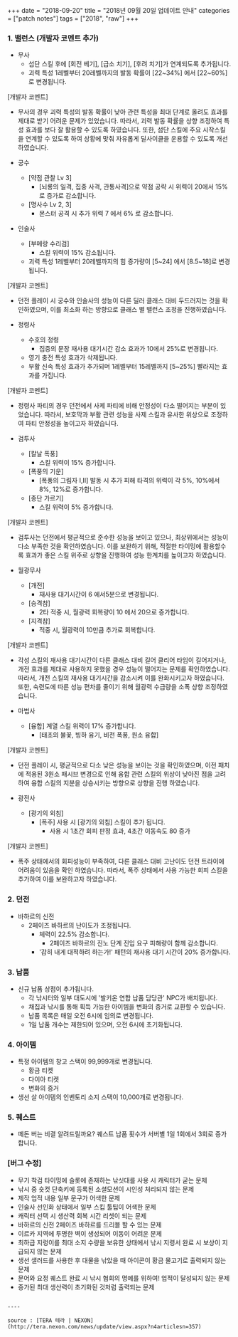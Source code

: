 +++
date = "2018-09-20"
title = "2018년 09월 20일 업데이트 안내"
categories = ["patch notes"]
tags = ["2018", "raw"]
+++

### 1. 밸런스 (개발자 코멘트 추가)
- 무사
  - 섬단 스킬 후에 [회전 베기], [급소 치기], [후려 치기]가 연계되도록 추가됩니다.
  - 괴력 특성 1레벨부터 20레벨까지의 발동 확률이 [22~34%] 에서 [22~60%]로 변경됩니다.

[개발자 코멘트]
- 무사의 경우 괴력 특성의 발동 확률이 낮아 관련 특성을 최대 단계로 올려도 효과를 제대로 받기 어려운 문제가 있었습니다. 따라서, 괴력 발동 확률을 상향 조정하여 특성 효과를 보다 잘 활용할 수 있도록 하였습니다. 또한, 섬단 스킬에 주요 시작스킬을 연계할 수 있도록 하여 상황에 맞춰 자유롭게 딜사이클을 운용할 수 있도록 개선하였습니다.

- 궁수
  - [약점 관찰 Lv 3]
    - [뇌룡의 일격, 집중 사격, 관통사격]으로 약점 공략 시 위력이 20에서 15%로 증가로 감소합니다.
  - [명사수 Lv 2, 3]
    - 몬스터 공격 시 추가 위력 7 에서 6% 로 감소합니다.
- 인술사
  - [부메랑 수리검]
    - 스킬 위력이 15% 감소됩니다.
  - 괴력 특성 1레벨부터 20레벨까지의 힘 증가량이 [5~24] 에서 [8.5~18]로 변경됩니다.

[개발자 코멘트]
- 던전 플레이 시 궁수와 인술사의 성능이 다른 딜러 클래스 대비 두드러지는 것을 확인하였으며, 이를 최소화 하는 방향으로 클래스 별 밸런스 조정을 진행하였습니다.

- 정령사
  - 수호의 정령
    - 집중의 문장 재사용 대기시간 감소 효과가 10에서 25%로 변경됩니다.
  - 영기 충전 특성 효과가 삭제됩니다.
  - 부활 신속 특성 효과가 추가되며 1레벨부터 15레벨까지 [5~25%] 빨라지는 효과를 가집니다.

[개발자 코멘트]
- 정령사 파티의 경우 던전에서 사제 파티에 비해 안정성이 다소 떨어지는 부분이 있었습니다. 따라서, 보호막과 부활 관련 성능을 사제 스킬과 유사한 위상으로 조정하여 파티 안정성을 높이고자 하였습니다.

- 검투사
  - [칼날 폭풍]
    - 스킬 위력이 15% 증가합니다.
  - [폭풍의 기운]
    - [폭풍의 그림자 I,II] 발동 시 추가 피해 타격의 위력이 각 5%, 10%에서 8%, 12%로 증가합니다.
  - [종단 가르기]
    - 스킬 위력이 5% 증가합니다.

[개발자 코멘트]
- 검투사는 던전에서 평균적으로 준수한 성능을 보이고 있으나, 최상위에서는 성능이 다소 부족한 것을 확인하였습니다. 이를 보완하기 위해, 적절한 타이밍에 활용할수록 효과가 좋은 스킬 위주로 상향을 진행하여 성능 한계치를 높이고자 하였습니다.

- 월광무사
  - [개전]
    - 재사용 대기시간이 6 에서5분으로 변경됩니다.
  - [승격참]
    - 2타 적중 시, 월광력 회복량이 10 에서 20으로 증가합니다.
  - [지격참]
    - 적중 시, 월광력이 10만큼 추가로 회복합니다.

[개발자 코멘트]
- 각성 스킬의 재사용 대기시간이 다른 클래스 대비 길어 클리어 타임이 길어지거나, 개전 효과를 제대로 사용하지 못했을 경우 성능이 떨어지는 문제를 확인하였습니다. 따라서, 개전 스킬의 재사용 대기시간을 감소시켜 이를 완화시키고자 하였습니다. 또한, 숙련도에 따른 성능 편차를 줄이기 위해 월광력 수급량을 소폭 상향 조정하였습니다.

- 마법사
  - [융합] 계열 스킬 위력이 17% 증가합니다.
    - [태초의 불꽃, 빙하 융기, 비전 폭풍, 원소 융합]

[개발자 코멘트]
- 던전 플레이 시, 평균적으로 다소 낮은 성능을 보이는 것을 확인하였으며, 이전 패치에 적용된 3원소 패시브 변경으로 인해 융합 관련 스킬의 위상이 낮아진 점을 고려하여 융합 스킬의 지분을 상승시키는 방향으로 상향을 진행 하였습니다.

- 광전사
  - [광기의 외침]
    - [폭주] 사용 시 [광기의 외침] 스킬이 추가 됩니다.
      - 사용 시 1초간 회피 판정 효과, 4초간 이동속도 80 증가

[개발자 코멘트]
- 폭주 상태에서의 회피성능이 부족하여, 다른 클래스 대비 고난이도 던전 트라이에 어려움이 있음을 확인 하였습니다. 따라서, 폭주 상태에서 사용 가능한 회피 스킬을 추가하여 이를 보완하고자 하였습니다.

### 2. 던전
- 바하르의 신전
  - 2페이즈 바하르의 난이도가 조정됩니다.
    - 체력이 22.5% 감소합니다.
      - 2페이즈 바하르의 진노 단계 진입 요구 피해량이 함께 감소합니다.
    - '감히 내게 대적하려 하는가!' 패턴의 재사용 대기 시간이 20% 증가합니다.

### 3. 납품
- 신규 납품 상점이 추가됩니다.
  - 각 낚시터와 일부 대도시에 '발키온 연합 납품 담당관' NPC가 배치됩니다.
  - 채집과 낚시를 통해 획득 가능한 아이템을 변화의 증거로 교환할 수 있습니다.
  - 납품 목록은 매일 오전 6시에 임의로 변경됩니다.
  - 1일 납품 개수는 제한되어 있으며, 오전 6시에 초기화됩니다.

### 4. 아이템
- 특정 아이템의 창고 스택이 99,999개로 변경됩니다.
  - 황금 티켓
  - 다이아 티켓
  - 변화의 증거
- 생선 살 아이템의 인벤토리 소지 스택이 10,000개로 변경됩니다.

### 5. 퀘스트
- 떼돈 버는 비결 알려드릴까요? 퀘스트 납품 횟수가 서버별 1일 1회에서 3회로 증가합니다.

### [버그 수정]
- 무기 착검 타이밍에 슬롯에 존재하는 낚싯대를 사용 시 캐릭터가 굳는 문제
- 낚시 중 숏컷 단축키에 등록된 소셜모션이 시인성 처리되지 않는 문제
- 제작 업적 내용 일부 문구가 어색한 문제
- 인술사 선인화 상태에서 일부 스킵 툴팁이 어색한 문제
- 캐릭터 선택 시 생산력 회복 시간 리셋이 되는 문제
- 바하르의 신전 2페이즈 바하르를 드리블 할 수 있는 문제
- 이르카 지역에 투명한 벽이 생성되어 이동이 어려운 문제
- 최하급 지렁이를 최대 소지 수량을 보유한 상태에서 낚시 지령서 완료 시 보상이 지급되지 않는 문제
- 생선 샐러드를 사용한 후 대물을 낚았을 때 아이콘이 황금 물고기로 출력되지 않는 문제
- 문어와 요정 퀘스트 완료 시 낚시 협회의 명예를 위하여! 업적이 달성되지 않는 문제
- 증가된 최대 생산력이 초기화된 것처럼 출력되는 문제
```

----

source : [TERA 테라 | NEXON](http://tera.nexon.com/news/update/view.aspx?n4articlesn=357)
